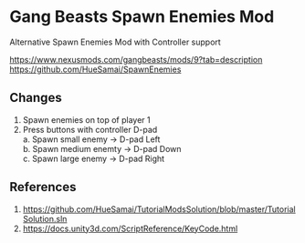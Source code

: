 # Gang Beasts Spawn Enemies Mod

Alternative Spawn Enemies Mod with Controller support

https://www.nexusmods.com/gangbeasts/mods/9?tab=description  
https://github.com/HueSamai/SpawnEnemies  

## Changes

1. Spawn enemies on top of player 1  
2. Press buttons with controller D-pad  
   a. Spawn small enemy   -> D-pad Left  
   b. Spawn medium enemty -> D-pad Down  
   c. Spawn large enemy   -> D-pad Right  

## References

1. https://github.com/HueSamai/TutorialModsSolution/blob/master/TutorialSolution.sln  
2. https://docs.unity3d.com/ScriptReference/KeyCode.html  